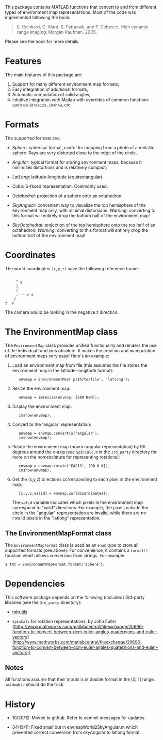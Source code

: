 This package contains MATLAB functions that convert to and from different types 
of environment map representations. Most of the code was implemented 
following the book:

> E. Reinhard, G. Ward, S. Pattanaik, and P. Debevec. High dynamic range 
> imaging. Morgan Kaufman, 2005.

Please see the book for more details. 

Features
========

The main features of this package are:

1. Support for many different environment map formats;
2. Easy integration of additional formats;
3. Automatic computation of solid angles;
4. Intuitive integration with Matlab with overrides of common functions such as `imresize`, `imshow`, etc.

Formats
=======

The supported formats are:

- *Sphere*: spherical format, useful for mapping from a photo of a metallic
sphere. Rays are very distorted close to the edge of the circle. 

- *Angular*: typical format for storing environment maps, because it minimizes
distortions and is relatively compact;

- *LatLong*: latitude-longitude (equirectangular).

- *Cube*: 6-faced representation. Commonly used. 

- *Octahedral*: projection of a sphere onto an octahedron. 

- *SkyAngular*: convenient way to visualize the top hemisphere of the 
environment map only, with minimal distorsions. _Warning_: converting to this 
format will entirely drop the bottom half of the environment map!

- *SkyOctahedral*: projection of the top hemisphere onto the top half of an octahedron. _Warning_: converting to this 
format will entirely drop the bottom half of the environment map!

Coordinates
===========

The world coordinates `(x,y,z)` have the following reference frame:

<pre><code>
     ^ y
     |
     |
     .----> x
    /
z  v
</code></pre>
  
The camera would be looking in the negative z direction.

The EnvironmentMap class
========================

The `EnvironmentMap` class provides unified functionality and renders the 
use of the individual functions obsolete. It makes the creation and manipulation
of environment maps very easy! Here's an example:

1. Load an environment map from file (this assumes the file stores the 
environment map in the latitude-longitude format):

          envmap = EnvironmentMap('path/to/file', 'latlong');

2. Resize the environment map:

          envmap = imresize(envmap, [500 NaN]);

3. Display the environment map:

          imshow(envmap);

4. Convert to the 'angular' representation:

          envmap = envmap.convertTo('angular');
          imshow(envmap);

5. Rotate the environment map (now in angular representation) by 90 degrees 
around the x-axis (see `SpinCalc.m` in the `3rd_party` directory for more on
the nomenclature for representing rotations):

          envmap = envmap.rotate('EA213', [90 0 0]);
          imshow(envmap);
        
6. Get the (x,y,z) directions corresponding to each pixel in the environment map:

          [x,y,z,valid] = envmap.worldCoordinates();
          
     The `valid` variable indicates which pixels in the environment map correspond to "valid" directions. For example, the pixels outside the circle in the "angular" representation are invalid, while there are no invalid pixels in the "latlong" representation.

The EnvironmentMapFormat class
------------------------------

The `EnvironmentMapFormat` class is used as an `enum` type to store all supported
formats (see above). For convenience, it contains a `format()` function which
allows conversion from strings. For example:

    $ fmt = EnvironmentMapFormat.format('sphere');

Dependencies
============

This software package depends on the following (included) 3rd-party libraries
(see the `3rd_party` directory):

- [hdrutils](https://github.com/lvsn/hdrutils)

- `SpinCalc` for rotation representations, by John Fuller 
([http://www.mathworks.com/matlabcentral/fileexchange/20696-function-to-convert-between-dcm-euler-angles-quaternions-and-euler-vectors](http://www.mathworks.com/matlabcentral/fileexchange/20696-function-to-convert-between-dcm-euler-angles-quaternions-and-euler-vectors))

Notes
-----

All functions assume that their inputs is in double format in the [0, 1] 
range. `im2double` should do the trick.


History
=======

- 10/30/12: Moved to github. Refer to commit messages for updates.

- 04/19/11: Fixed small but in envmapWorld2SkyAngular.m which prevented 
  correct conversion from skyAngular to latlong format.
